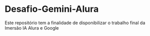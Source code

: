 # Desafio-Gemini-Alura
Este repositório tem a finalidade de disponibilizar o trabalho final da Imersão IA Alura e Google

